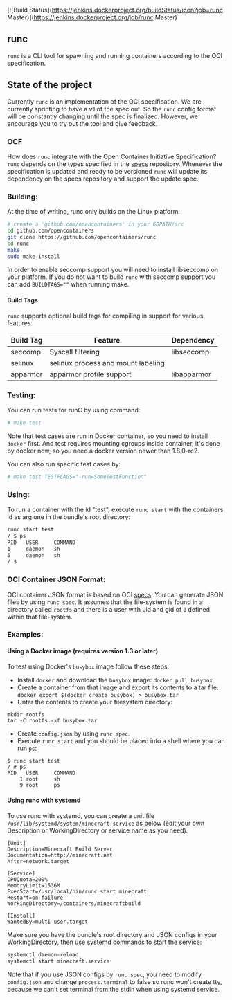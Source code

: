 [![Build Status](https://jenkins.dockerproject.org/buildStatus/icon?job=runc Master)](https://jenkins.dockerproject.org/job/runc Master)

## runc

`runc` is a CLI tool for spawning and running containers according to the OCI specification.

## State of the project

Currently `runc` is an implementation of the OCI specification.  We are currently sprinting
to have a v1 of the spec out. So the `runc` config format will be constantly changing until
the spec is finalized. However, we encourage you to try out the tool and give feedback.

### OCF

How does `runc` integrate with the Open Container Initiative Specification?
`runc` depends on the types specified in the
[specs](https://github.com/opencontainers/runtime-spec) repository. Whenever the
specification is updated and ready to be versioned `runc` will update its dependency
on the specs repository and support the update spec.

### Building:

At the time of writing, runc only builds on the Linux platform.

```bash
# create a 'github.com/opencontainers' in your GOPATH/src
cd github.com/opencontainers
git clone https://github.com/opencontainers/runc
cd runc
make
sudo make install
```

In order to enable seccomp support you will need to install libseccomp on your platform.
If you do not want to build `runc` with seccomp support you can add `BUILDTAGS=""` when running make.

#### Build Tags

`runc` supports optional build tags for compiling in support for various features.


| Build Tag | Feature                            | Dependency  |
|-----------|------------------------------------|-------------|
| seccomp   | Syscall filtering                  | libseccomp  |
| selinux   | selinux process and mount labeling | <none>      |
| apparmor  | apparmor profile support           | libapparmor |

### Testing:

You can run tests for runC by using command:

```bash
# make test
```

Note that test cases are run in Docker container, so you need to install
`docker` first. And test requires mounting cgroups inside container, it's
done by docker now, so you need a docker version newer than 1.8.0-rc2.

You can also run specific test cases by:

```bash
# make test TESTFLAGS="-run=SomeTestFunction"
```

### Using:

To run a container with the id "test", execute `runc start` with the containers id as arg one 
in the bundle's root directory:

```bash
runc start test
/ $ ps
PID   USER     COMMAND
1     daemon   sh
5     daemon   sh
/ $
```

### OCI Container JSON Format:

OCI container JSON format is based on OCI [specs](https://github.com/opencontainers/runtime-spec).
You can generate JSON files by using `runc spec`.
It assumes that the file-system is found in a directory called
`rootfs` and there is a user with uid and gid of `0` defined within that file-system.

### Examples:

#### Using a Docker image (requires version 1.3 or later)

To test using Docker's `busybox` image follow these steps:
* Install `docker` and download the `busybox` image: `docker pull busybox`
* Create a container from that image and export its contents to a tar file:
`docker export $(docker create busybox) > busybox.tar`
* Untar the contents to create your filesystem directory:
```
mkdir rootfs
tar -C rootfs -xf busybox.tar
```
* Create `config.json` by using `runc spec`.
* Execute `runc start` and you should be placed into a shell where you can run `ps`:
```
$ runc start test
/ # ps
PID   USER     COMMAND
    1 root     sh
    9 root     ps
```

#### Using runc with systemd

To use runc with systemd, you can create a unit file
`/usr/lib/systemd/system/minecraft.service` as below (edit your
own Description or WorkingDirectory or service name as you need).

```service
[Unit]
Description=Minecraft Build Server
Documentation=http://minecraft.net
After=network.target

[Service]
CPUQuota=200%
MemoryLimit=1536M
ExecStart=/usr/local/bin/runc start minecraft
Restart=on-failure
WorkingDirectory=/containers/minecraftbuild

[Install]
WantedBy=multi-user.target
```

Make sure you have the bundle's root directory and JSON configs in
your WorkingDirectory, then use systemd commands to start the service:

```bash
systemctl daemon-reload
systemctl start minecraft.service
```

Note that if you use JSON configs by `runc spec`, you need to modify
`config.json` and change `process.terminal` to false so runc won't
create tty, because we can't set terminal from the stdin when using
systemd service.

